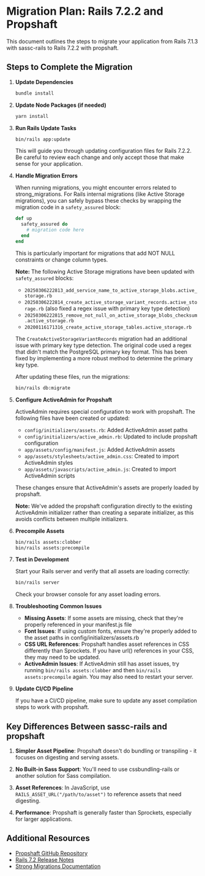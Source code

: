 # Migration Plan: Rails 7.2.2 and Propshaft

This document outlines the steps to migrate your application from Rails 7.1.3 with sassc-rails to Rails 7.2.2 with propshaft.

## Steps to Complete the Migration

1. **Update Dependencies**

   ```bash
   bundle install
   ```

2. **Update Node Packages (if needed)**

   ```bash
   yarn install
   ```

3. **Run Rails Update Tasks**

   ```bash
   bin/rails app:update
   ```

   This will guide you through updating configuration files for Rails 7.2.2. Be careful to review each change and only accept those that make sense for your application.

4. **Handle Migration Errors**

   When running migrations, you might encounter errors related to strong_migrations. For Rails internal migrations (like Active Storage migrations), you can safely bypass these checks by wrapping the migration code in a `safety_assured` block:

   ```ruby
   def up
     safety_assured do
       # migration code here
     end
   end
   ```

   This is particularly important for migrations that add NOT NULL constraints or change column types.

   **Note:** The following Active Storage migrations have been updated with `safety_assured` blocks:
   - `20250306222813_add_service_name_to_active_storage_blobs.active_storage.rb`
   - `20250306222814_create_active_storage_variant_records.active_storage.rb` (also fixed a regex issue with primary key type detection)
   - `20250306222815_remove_not_null_on_active_storage_blobs_checksum.active_storage.rb`
   - `20200116171316_create_active_storage_tables.active_storage.rb`

   The `CreateActiveStorageVariantRecords` migration had an additional issue with primary key type detection. The original code used a regex that didn't match the PostgreSQL primary key format. This has been fixed by implementing a more robust method to determine the primary key type.

   After updating these files, run the migrations:

   ```bash
   bin/rails db:migrate
   ```

5. **Configure ActiveAdmin for Propshaft**

   ActiveAdmin requires special configuration to work with propshaft. The following files have been created or updated:

   - `config/initializers/assets.rb`: Added ActiveAdmin asset paths
   - `config/initializers/active_admin.rb`: Updated to include propshaft configuration
   - `app/assets/config/manifest.js`: Added ActiveAdmin assets
   - `app/assets/stylesheets/active_admin.css`: Created to import ActiveAdmin styles
   - `app/assets/javascripts/active_admin.js`: Created to import ActiveAdmin scripts

   These changes ensure that ActiveAdmin's assets are properly loaded by propshaft.

   **Note:** We've added the propshaft configuration directly to the existing ActiveAdmin initializer rather than creating a separate initializer, as this avoids conflicts between multiple initializers.

6. **Precompile Assets**

   ```bash
   bin/rails assets:clobber
   bin/rails assets:precompile
   ```

7. **Test in Development**

   Start your Rails server and verify that all assets are loading correctly:

   ```bash
   bin/rails server
   ```

   Check your browser console for any asset loading errors.

8. **Troubleshooting Common Issues**

   - **Missing Assets**: If some assets are missing, check that they're properly referenced in your manifest.js file
   - **Font Issues**: If using custom fonts, ensure they're properly added to the asset paths in config/initializers/assets.rb
   - **CSS URL References**: Propshaft handles asset references in CSS differently than Sprockets. If you have url() references in your CSS, they may need to be updated.
   - **ActiveAdmin Issues**: If ActiveAdmin still has asset issues, try running `bin/rails assets:clobber` and then `bin/rails assets:precompile` again. You may also need to restart your server.

9. **Update CI/CD Pipeline**

   If you have a CI/CD pipeline, make sure to update any asset compilation steps to work with propshaft.

## Key Differences Between sassc-rails and propshaft

1. **Simpler Asset Pipeline**: Propshaft doesn't do bundling or transpiling - it focuses on digesting and serving assets.

2. **No Built-in Sass Support**: You'll need to use cssbundling-rails or another solution for Sass compilation.

3. **Asset References**: In JavaScript, use `RAILS_ASSET_URL("/path/to/asset")` to reference assets that need digesting.

4. **Performance**: Propshaft is generally faster than Sprockets, especially for larger applications.

## Additional Resources

- [Propshaft GitHub Repository](https://github.com/rails/propshaft)
- [Rails 7.2 Release Notes](https://rubyonrails.org/2024/8/10/Rails-7-2-Better-production-defaults-Dev-containers-new-guides-design-and-more)
- [Strong Migrations Documentation](https://github.com/ankane/strong_migrations)

